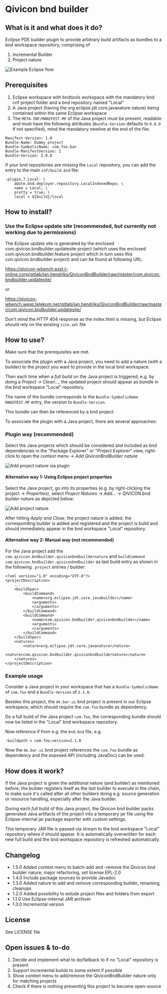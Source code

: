 # Qivicon bnd builder

## What is it and what does it do?
Eclipse PDE builder plugin to provide arbitrary build artifacts as bundles to a bnd workspace repository, comprising of
1. Incremental Builder
1. Project nature

![Example Eclipse flow](https://qivicon-wbench.psst.t-online.corp/gitlab/jan.hendriks/QiviconBndBuilder/raw/master/resources/ExampleFlow.jpg "Example Eclipse flow")

## Prerequisites
1. Eclipse workspace with bndtools workspace with the mandatory bnd cnf project folder and a bnd repository named "Local"
1. A Java project (having the org.eclipse.jdt.core.javanature nature) being contained within the same Eclipse workspace
1. The `META-INF/MANIFEST.MF` of the Java project must be present, readable and must have the following attributes (`Bundle-Version` defaults to `0.0.0` if not specified), mind the mandatory newline at the end of the file:

```
Manifest-Version: 1.0
Bundle-Name: Dummy project
Bundle-SymbolicName: com.foo.bar
Bundle-ManifestVersion: 2
Bundle-Version: 2.0.0
```
If your bnd repositories are missing the `Local` repository, you can add the entry to the main `cnf/build.bnd` file:

```
-plugin.7.Local: \
    aQute.bnd.deployer.repository.LocalIndexedRepo; \
    name = Local; \
    pretty = true; \
    local = ${build}/local
```

## How to install?

### Use the Eclipse update site (recommended, but currently not working due to permissions)
The Eclipse update site is generated by the enclosed com.qivicon.bndbuilder.updatesite project (which uses the enclosed com.qivicon.bndbuilder.feature project which in turn uses this con.qivicon.bndbuilder project) and can be found at following URL:

<https://qivicon-wbench.psst.t-online.corp/gitlab/jan.hendriks/QiviconBndBuilder/raw/master/com.qivicon.bndbuilder.updatesite/>

or

<https://qivicon-wbench.wesp.telekom.net/gitlab/jan.hendriks/QiviconBndBuilder/raw/master/com.qivicon.bndbuilder.updatesite/>

Don't mind the HTTP 404 response as the index.html is missing, but Eclipse *should* rely on the existing `site.xml` file

## How to use?
Make sure that the prerequisites are met.

To associate the plugin with a Java project, you need to add a nature (with a builder) to the project you want to provide in the local bnd workspace.

Then each time when a *full build* on the Java project is triggered, e.g. by doing a *Project → Clean…*, the updated project should appear as bundle in the bnd workspace "Local" repository.

The name of the bundle corresponds to the `Bundle-SymbolicName` `MANIFEST.MF` entry, the version to `Bundle-Version`.

This bundle can then be referenced by a bnd project.

To associate the plugin with a Java project, there are several approaches:

### Plugin way (recommended)
Select the Java projects which should be considered and included as bnd dependencies in the "Package Explorer" or "Project Explorer" view, right-click to open the context menu → *Add QiviconBndBuilder nature*

![Add project nature via plugin](https://qivicon-wbench.psst.t-online.corp/gitlab/jan.hendriks/QiviconBndBuilder/raw/master/resources/AddProjectNatureViaPlugin.jpg "Add project nature via plugin")

#### Alternative way 1: Using Eclipse project properties
Select the Java project, go into its properties (e.g. by right-clicking the project → *Properties*), select *Project Natures* → *Add...* → *QIVICON bnd builder nature* as depicted below:

![Add project nature](https://qivicon-wbench.psst.t-online.corp/gitlab/jan.hendriks/QiviconBndBuilder/raw/master/resources/AddProjectNature.jpg "Add project nature")

After hitting *Apply and Close*, the project nature is added, the corresponding builder is added and registered and the project is build and should immediately appear in the bnd workspace "Local" repository.

#### Alternative way 2: Manual way (not recommended)
For the Java project add the `com.qivicon.bndbuilder.qiviconbndbuildernature` and `buildCommand` `com.qivicon.bndbuilder.qiviconbndbuilder` as last build entry as shown in the following `.project` entries / builder:

	<?xml version="1.0" encoding="UTF-8"?>
	<projectDescription>
		...
		<buildSpec>
			<buildCommand>
				<name>org.eclipse.jdt.core.javabuilder</name>
				<arguments>
				</arguments>
			</buildCommand>
			<buildCommand>
				<name>com.qivicon.bndbuilder.qiviconbndbuilder</name>
				<arguments>
				</arguments>
			</buildCommand>
		</buildSpec>
		<natures>
			<nature>org.eclipse.jdt.core.javanature</nature>
			<nature>com.qivicon.bndbuilder.qiviconbndbuildernature</nature>
		</natures>
	</projectDescription>

### Example usage
Consider a Java project in your workspace that has a `Bundle-SymbolicName` of `com.foo` and a `Bundle-Version` of `2.1.0`.

Besides this project, the `de.bar.ui` bnd project is present in our Eclipse workspace, which should require the `com.foo` bundle as dependency.

Do a full build of the Java project `com.foo`, the corresponding bundle should now be listed in the "Local" bnd workspace repository.

Now reference if from e.g. the `bnd.bnd` file, e.g.

	-buildpath = com.foo;version=2.1.0

Now the `de.bar.ui` bnd project references the `com.foo` bundle as dependency and the exposed API (including JavaDoc) can be used.

## How does it work?
If the Java project is given the additional nature (and builder) as mentioned before, the builder registers itself as the last builder to execute in the chain, to make sure it's called after all other builders doing e.g. source generation or resource handling, especially after the Java builder.

During each *full* build of this Java project, the Qivicon bnd builder packs generated Java artifacts of the project into a temporary jar file using the Eclipse-internal jar package exporter with custom settings.

This temporary JAR file is passed via stream to the bnd workspace "Local" repository where it should appear.
It is automatically overwritten for each new full build and the bnd workspace repository is refreshed automatically.

## Changelog

* 1.5.0 Added context menu to batch-add and -remove the Qivicon bnd builder nature, major refactoring, set license EPL-2.0
* 1.4.0 Include package sources to provide Javadoc
* 1.3.0 Added nature to add and remove corresponding builder, renaming, cleanups
* 1.2.0 Added possibility to exlude project files and folders from export
* 1.1.0 Use Eclipse-internal JAR archiver
* 1.0.0 Incremental version

## License
See LICENSE file

## Open issues & to-do
1. Decide and implement what to do/fallback to if no "Local" repository is present
1. Support incremental builds to some extent if possible
1. Show context menu to add/remove the QiviconBndBuilder nature only for matching projects
1. Check if there is nothing preventing this project to become open-source
